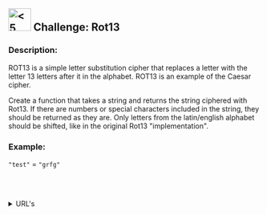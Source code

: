 <h2>
  <picture>
  <img alt="<5 kyu>" src="https://github.com/rudy-rojas/codewars-challenges/blob/main/images/kyu/5.svg?raw=true" width="45" />
  </picture> Challenge: Rot13
</h2>

### Description:

ROT13 is a simple letter substitution cipher that replaces a letter with the letter 13 letters after it in the alphabet. ROT13 is an example of the Caesar cipher.

Create a function that takes a string and returns the string ciphered with Rot13. If there are numbers or special characters included in the string, they should be returned as they are. Only letters from the latin/english alphabet should be shifted, like in the original Rot13 "implementation".

### Example:

`"test"` = `"grfg"`

<br /><br />

<details>
  <summary>URL's</summary>
    <ol>
      <li>
        <a href="https://www.codewars.com/kata/530e15517bc88ac656000716/train/javascript">Problem statement</a>
      </li>
      <li>
        <a href="https://www.codewars.com/kata/530e15517bc88ac656000716/solutions">Other Solutions</a>
      </li>
    </ol>
</details>
